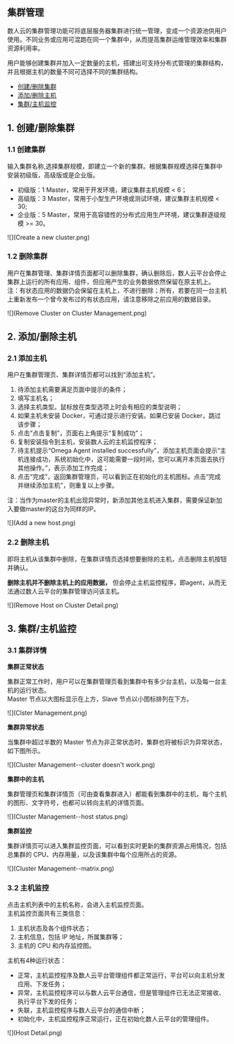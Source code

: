 ## 集群管理

数人云的集群管理功能可将底层服务器集群进行统一管理，变成一个资源池供用户使用。不同业务或应用可混跑在同一个集群中，从而提高集群运维管理效率和集群资源利用率。  

用户能够创建集群并加入一定数量的主机，搭建出可支持分布式管理的集群结构，并且根据主机的数量不同可选择不同的集群结构。  

  * [创建/删除集群](create_delete_cluster.md)
  * [添加/删除主机](create_delete_host.md)
  * [集群/主机监控](monitor_cluster.md)

<h2 id="cluster">1. 创建/删除集群</h2>

### 1.1 创建集群

输入集群名称,选择集群规模，即建立一个新的集群。根据集群规模选择在集群中安装初级版，高级版或是企业版。

  * 初级版：1 Master，常用于开发环境，建议集群主机规模 < 6；
  * 高级版：3 Master，常用于小型生产环境或测试环境，建议集群主机规模 < 30;
  * 企业版：5 Master，常用于高容错性的分布式应用生产环境，建议集群逐级规模 >= 30。

![](Create a new cluster.png)    

### 1.2 删除集群

用户在集群管理、集群详情页面都可以删除集群，确认删除后，数人云平台会停止集群上运行的所有应用、组件，但应用产生的业务数据依然保留在原主机上。  
注：有状态应用的数据仍会保留在主机上，不进行删除；所有，若要在同一台主机上重新发布一个曾今发布过的有状态应用，请注意移除之前应用的数据目录。  

![](Remove Cluster on Cluster Management.png)

<h2 id="host">2. 添加/删除主机</h2>

### 2.1 添加主机

用户在集群管理页、集群详情页都可以找到“添加主机”。  

  1. 待添加主机需要满足页面中提示的条件；  
  2. 填写主机名；  
  3. 选择主机类型。鼠标放在类型选项上时会有相应的类型说明；  
  4. 如果主机未安装 Docker，可通过提示进行安装。如果已安装 Docker，跳过该步骤；  
  5. 点击“点击复制”，页面右上角提示“复制成功”；  
  6. 复制安装指令到主机，安装数人云的主机监控程序；  
  7. 待主机提示“Omega Agent installed successfully”，添加主机页面会提示“主机连接成功，系统初始化中，这可能需要一段时间，您可以离开本页面去执行其他操作。”，表示添加工作完成；  
  8. 点击“完成”，返回集群管理页，可以看到正在初始化的主机图标。点击“完成并继续添加主机”，则重复以上步骤。  

注：当作为master的主机出现异常时，新添加其他主机进入集群，需要保证新加入要做master的这台为同样的IP。  

![](Add a new host.png)


### 2.2 删除主机   

即将主机从该集群中删除，在集群详情页选择想要删除的主机，点击删除主机按钮并确认。

**删除主机并不删除主机上的应用数据，** 但会停止主机监控程序，即agent，从而无法通过数人云平台的集群管理访问该主机。     

![](Remove Host on Cluster Detail.png)    


<h2 id="view">3. 集群/主机监控</h2>

### 3.1 集群详情

**集群正常状态**

集群正常工作时，用户可以在集群管理页看到集群中有多少台主机，以及每一台主机的运行状态。  
Master 节点以大图标显示在上方，Slave 节点以小图标排列在下方。     

![](Clster Management.png)

**集群异常状态**

当集群中超过半数的 Master 节点为非正常状态时，集群也将被标识为异常状态，如下图所示。

![](Cluster Management--cluster doesn't work.png)   

**集群中的主机**

集群管理页和集群详情页（可由查看集群进入）都能看到集群中的主机，每个主机的图形、文字符号，也都可以转向主机的详情页面。     

![](Cluster Management--host status.png)  

**集群监控**  

集群详情页可以进入集群监控页面，可以看到实时更新的集群资源占用情况，包括总集群的 CPU、内存用量，以及该集群中每个应用所占的资源。  

![](Cluster Management--matrix.png) 

### 3.2 主机监控

点击主机列表中的主机名称，会进入主机监控页面。  
主机监控页面共有三类信息：

1. 主机状态及各个组件状态；
2. 主机信息，包括 IP 地址，所属集群等；	
3. 主机的 CPU 和内存监控图。  

主机有4种运行状态：

* 正常，主机监控程序及数人云平台管理组件都正常运行，平台可以向主机分发应用、下发任务；    
* 异常，主机监控程序可以与数人云平台通信，但是管理组件已无法正常接收、执行平台下发的任务；    
* 失联，主机监控程序与数人云平台的通信中断；    
* 初始化中，主机监控程序正常运行，正在初始化数人云平台的管理组件。

![](Host Detail.png)  
